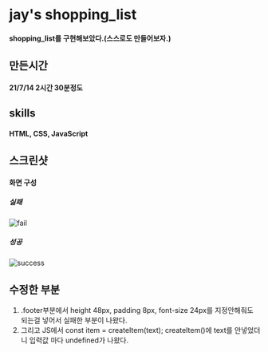 # jay's shopping_list

#### shopping_list를 구현해보았다.(스스로도 만들어보자.)

## 만든시간

#### 21/7/14 2시간 30분정도

## skills

#### HTML, CSS, JavaScript

## 스크린샷

#### 화면 구성

##### 실패

![fail](https://user-images.githubusercontent.com/77037051/125635387-5e08ece6-6232-4940-a9dc-f2289c07df61.png)

##### 성공

![success](https://user-images.githubusercontent.com/77037051/125635379-80b6d98c-47a7-41e6-b2fe-560ba70d1837.png)

## 수정한 부분

1. .footer부분에서 height 48px, padding 8px, font-size 24px를 지정안해줘도 되는걸 넣어서 실패한 부분이 나왔다.
2. 그리고 JS에서 const item = createItem(text); createItem()에 text를 안넣었더니 입력값 마다 undefined가 나왔다.
